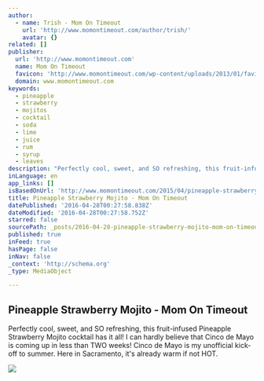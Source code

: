 ```yaml
---
author:
  - name: Trish - Mom On Timeout
    url: 'http://www.momontimeout.com/author/trish/'
    avatar: {}
related: []
publisher:
  url: 'http://www.momontimeout.com'
  name: Mom On Timeout
  favicon: 'http://www.momontimeout.com/wp-content/uploads/2013/01/favicon.ico'
  domain: www.momontimeout.com
keywords:
  - pineapple
  - strawberry
  - mojitos
  - cocktail
  - soda
  - lime
  - juice
  - rum
  - syrup
  - leaves
description: "Perfectly cool, sweet, and SO refreshing, this fruit-infused Pineapple Strawberry Mojito cocktail has it all! I can hardly believe that Cinco de Mayo is coming up in less than TWO weeks! Cinco de Mayo is my unofficial kick-off to summer. Here in Sacramento, it's already warm if not HOT."
inLanguage: en
app_links: []
isBasedOnUrl: 'http://www.momontimeout.com/2015/04/pineapple-strawberry-mojito-recipe/#comment-87979'
title: Pineapple Strawberry Mojito - Mom On Timeout
datePublished: '2016-04-28T00:27:58.838Z'
dateModified: '2016-04-28T00:27:58.752Z'
starred: false
sourcePath: _posts/2016-04-28-pineapple-strawberry-mojito-mom-on-timeout.md
published: true
inFeed: true
hasPage: false
inNav: false
_context: 'http://schema.org'
_type: MediaObject

---
```

<article style=""><h1>Pineapple Strawberry Mojito - Mom On Timeout</h1><p>Perfectly cool, sweet, and SO refreshing, this fruit-infused Pineapple Strawberry Mojito cocktail has it all! I can hardly believe that Cinco de Mayo is coming up in less than TWO weeks! Cinco de Mayo is my unofficial kick-off to summer. Here in Sacramento, it's already warm if not HOT.</p><img src="http://www.momontimeout.com/wp-content/uploads/2015/04/pineapple-strawberry-mojito-collage.jpg" /></article>